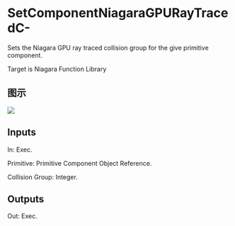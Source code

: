 # SetComponentNiagaraGPURayTracedC-

Sets the Niagara GPU ray traced collision group for the give primitive component.

Target is Niagara Function Library

## 图示

![]($-20221218-20132655.png)

## Inputs

In: Exec.

Primitive: Primitive Component Object Reference.

Collision Group: Integer.  

## Outputs

Out: Exec.

